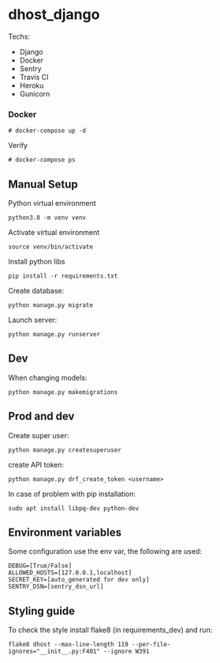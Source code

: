 # dhost_django

Techs:
- Django
- Docker
- Sentry
- Travis CI
- Heroku
- Gunicorn

### Docker
```
# docker-compose up -d
```

Verify
```
# docker-compose ps
```

## Manual Setup

Python virtual environment
```
python3.8 -m venv venv
```

Activate virtual environment
```
source venv/bin/activate
```

Install python libs
```
pip install -r requirements.txt
```

Create database:
```
python manage.py migrate
```

Launch server:
```
python manage.py runserver
```

## Dev

When changing models:
```
python manage.py makemigrations
```

## Prod and dev

Create super user:
```
python manage.py createsuperuser
```

create API token:
```
python manage.py drf_create_token <username>
```

In case of problem with pip installation:
```
sudo apt install libpq-dev python-dev
```

## Environment variables

Some configuration use the env var, the following are used:
```
DEBUG=[True/False]
ALLOWED_HOSTS=[127.0.0.1,localhost]
SECRET_KEY=[auto_generated for dev only]
SENTRY_DSN=[sentry_dsn_url]
```

## Styling guide

To check the style install flake8 (in requirements_dev) and run:
```
flake8 dhost --max-line-length 119 --per-file-ignores="__init__.py:F401" --ignore W391
```


